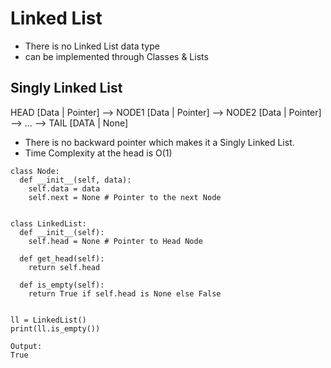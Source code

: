 # Linked List
* There is no Linked List data type
* can be implemented through Classes & Lists

## Singly Linked List

HEAD [Data | Pointer] --> NODE1 [Data | Pointer] --> NODE2 [Data | Pointer] --> ... --> TAIL [DATA | None]

* There is no backward pointer which makes it a Singly Linked List.
* Time Complexity at the head is O(1)

```
class Node:
  def __init__(self, data):
    self.data = data
    self.next = None # Pointer to the next Node
```
```

class LinkedList:
  def __init__(self):
    self.head = None # Pointer to Head Node
  
  def get_head(self):
    return self.head
    
  def is_empty(self):
    return True if self.head is None else False
  
```
```
ll = LinkedList()
print(ll.is_empty())

Output:
True
```
